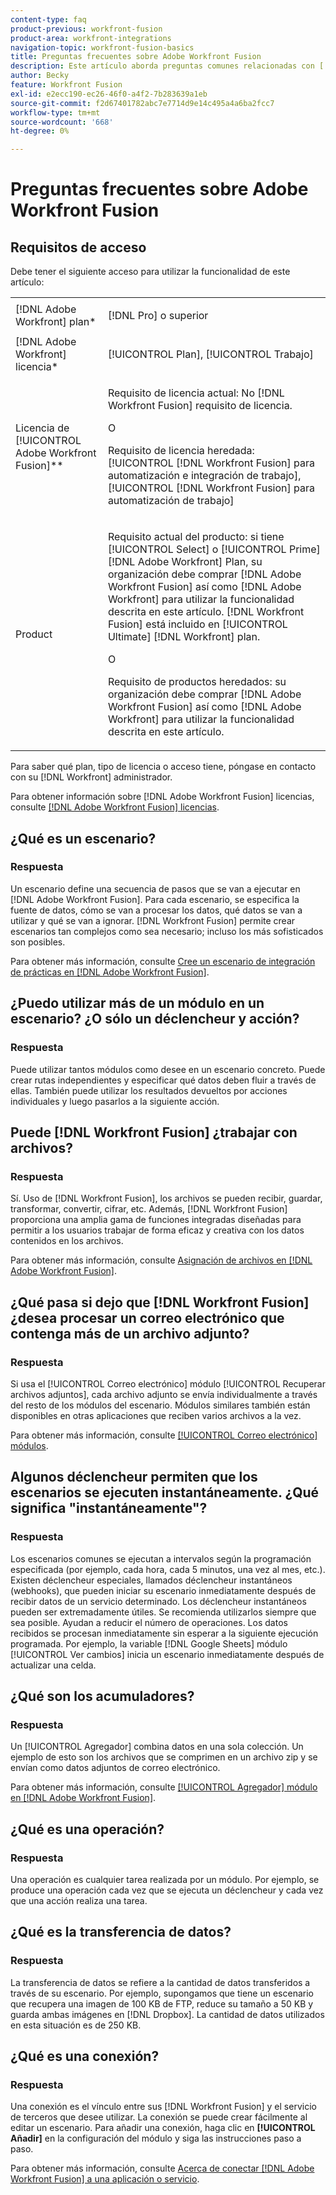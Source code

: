 ```yaml
---
content-type: faq
product-previous: workfront-fusion
product-area: workfront-integrations
navigation-topic: workfront-fusion-basics
title: Preguntas frecuentes sobre Adobe Workfront Fusion
description: Este artículo aborda preguntas comunes relacionadas con [!DNL Adobe Workfront Fusion], incluida información sobre los objetos que se utilizan normalmente en flujos de trabajo de Fusion
author: Becky
feature: Workfront Fusion
exl-id: e2ecc190-ec26-46f0-a4f2-7b283639a1eb
source-git-commit: f2d67401782abc7e7714d9e14c495a4a6ba2fcc7
workflow-type: tm+mt
source-wordcount: '668'
ht-degree: 0%

---
```


# Preguntas frecuentes sobre Adobe Workfront Fusion

## Requisitos de acceso

Debe tener el siguiente acceso para utilizar la funcionalidad de este artículo:

<table style="table-layout:auto"> 
 <col> 
 <col> 
 <tbody> 
  <tr> 
    <td role="rowheader">[!DNL Adobe Workfront] plan*</td> 
   <td> <p>[!DNL Pro] o superior</p> </td> 
  </tr> 
  <tr data-mc-conditions=""> 
   <td role="rowheader">[!DNL Adobe Workfront] licencia*</td> 
   <td> <p>[!UICONTROL Plan], [!UICONTROL Trabajo]</p> </td> 
  </tr> 
  <tr> 
   <td role="rowheader">Licencia de [!UICONTROL Adobe Workfront Fusion]**</td> 
   <td>
   <p>Requisito de licencia actual: No [!DNL Workfront Fusion] requisito de licencia.</p>
   <p>O</p>
   <p>Requisito de licencia heredada: [!UICONTROL [!DNL Workfront Fusion] para automatización e integración de trabajo], [!UICONTROL [!DNL Workfront Fusion] para automatización de trabajo]</p>
   </td> 
  </tr> 
  <tr> 
   <td role="rowheader">Product</td> 
   <td>
   <p>Requisito actual del producto: si tiene [!UICONTROL Select] o [!UICONTROL Prime] [!DNL Adobe Workfront] Plan, su organización debe comprar [!DNL Adobe Workfront Fusion] así como [!DNL Adobe Workfront] para utilizar la funcionalidad descrita en este artículo. [!DNL Workfront Fusion] está incluido en [!UICONTROL Ultimate] [!DNL Workfront] plan.</p>
   <p>O</p>
   <p>Requisito de productos heredados: su organización debe comprar [!DNL Adobe Workfront Fusion] así como [!DNL Adobe Workfront] para utilizar la funcionalidad descrita en este artículo.</p>
   </td> 
  </tr> 
 </tbody> 
</table>

Para saber qué plan, tipo de licencia o acceso tiene, póngase en contacto con su [!DNL Workfront] administrador.

Para obtener información sobre [!DNL Adobe Workfront Fusion] licencias, consulte [[!DNL Adobe Workfront Fusion] licencias](../../workfront-fusion/get-started/license-automation-vs-integration.md).

## ¿Qué es un escenario?

### Respuesta

Un escenario define una secuencia de pasos que se van a ejecutar en [!DNL Adobe Workfront Fusion]. Para cada escenario, se especifica la fuente de datos, cómo se van a procesar los datos, qué datos se van a utilizar y qué se van a ignorar. [!DNL Workfront Fusion] permite crear escenarios tan complejos como sea necesario; incluso los más sofisticados son posibles.

Para obtener más información, consulte [Cree un escenario de integración de prácticas en [!DNL Adobe Workfront Fusion]](../../workfront-fusion/get-started/create-a-practice-scenario.md).

## ¿Puedo utilizar más de un módulo en un escenario? ¿O sólo un déclencheur y acción?

### Respuesta

Puede utilizar tantos módulos como desee en un escenario concreto. Puede crear rutas independientes y especificar qué datos deben fluir a través de ellas. También puede utilizar los resultados devueltos por acciones individuales y luego pasarlos a la siguiente acción.

## Puede [!DNL Workfront Fusion] ¿trabajar con archivos?

### Respuesta

Sí. Uso de [!DNL Workfront Fusion], los archivos se pueden recibir, guardar, transformar, convertir, cifrar, etc. Además, [!DNL Workfront Fusion] proporciona una amplia gama de funciones integradas diseñadas para permitir a los usuarios trabajar de forma eficaz y creativa con los datos contenidos en los archivos.

Para obtener más información, consulte [Asignación de archivos en [!DNL Adobe Workfront Fusion]](../../workfront-fusion/mapping/about-mapping-files.md).

## ¿Qué pasa si dejo que [!DNL Workfront Fusion] ¿desea procesar un correo electrónico que contenga más de un archivo adjunto?

### Respuesta

Si usa el [!UICONTROL Correo electrónico] módulo [!UICONTROL Recuperar archivos adjuntos], cada archivo adjunto se envía individualmente a través del resto de los módulos del escenario. Módulos similares también están disponibles en otras aplicaciones que reciben varios archivos a la vez.

Para obtener más información, consulte [[!UICONTROL Correo electrónico] módulos](../../workfront-fusion/apps-and-their-modules/email-modules.md).

## Algunos déclencheur permiten que los escenarios se ejecuten instantáneamente. ¿Qué significa &quot;instantáneamente&quot;?

### Respuesta

Los escenarios comunes se ejecutan a intervalos según la programación especificada (por ejemplo, cada hora, cada 5 minutos, una vez al mes, etc.). Existen déclencheur especiales, llamados déclencheur instantáneos (webhooks), que pueden iniciar su escenario inmediatamente después de recibir datos de un servicio determinado. Los déclencheur instantáneos pueden ser extremadamente útiles. Se recomienda utilizarlos siempre que sea posible. Ayudan a reducir el número de operaciones. Los datos recibidos se procesan inmediatamente sin esperar a la siguiente ejecución programada. Por ejemplo, la variable [!DNL Google Sheets] módulo [!UICONTROL Ver cambios] inicia un escenario inmediatamente después de actualizar una celda.

## ¿Qué son los acumuladores?

### Respuesta

Un [!UICONTROL Agregador] combina datos en una sola colección. Un ejemplo de esto son los archivos que se comprimen en un archivo zip y se envían como datos adjuntos de correo electrónico.

Para obtener más información, consulte [[!UICONTROL Agregador] módulo en [!DNL Adobe Workfront Fusion]](../../workfront-fusion/modules/aggregator-module.md).

## ¿Qué es una operación?

### Respuesta

Una operación es cualquier tarea realizada por un módulo. Por ejemplo, se produce una operación cada vez que se ejecuta un déclencheur y cada vez que una acción realiza una tarea.

## ¿Qué es la transferencia de datos?

### Respuesta

La transferencia de datos se refiere a la cantidad de datos transferidos a través de su escenario. Por ejemplo, supongamos que tiene un escenario que recupera una imagen de 100 KB de FTP, reduce su tamaño a 50 KB y guarda ambas imágenes en [!DNL Dropbox]. La cantidad de datos utilizados en esta situación es de 250 KB.

## ¿Qué es una conexión?

### Respuesta

Una conexión es el vínculo entre sus [!DNL Workfront Fusion] y el servicio de terceros que desee utilizar. La conexión se puede crear fácilmente al editar un escenario. Para añadir una conexión, haga clic en **[!UICONTROL Añadir]** en la configuración del módulo y siga las instrucciones paso a paso.

Para obtener más información, consulte [Acerca de conectar [!DNL Adobe Workfront Fusion] a una aplicación o servicio](../../workfront-fusion/connections/about-connecting-wf-fusion-to-app-or-service.md).
